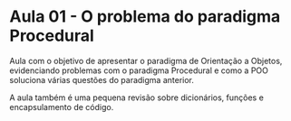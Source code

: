 # Aula 01 - O problema do paradigma Procedural

Aula com o objetivo de apresentar o paradigma de Orientação a Objetos, evidenciando problemas com o paradigma Procedural e como a POO soluciona várias questões do paradigma anterior.  

A aula também é uma pequena revisão sobre dicionários, funções e encapsulamento de código.
